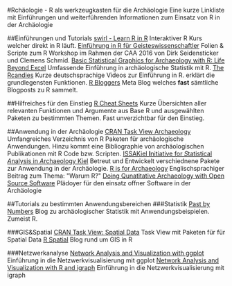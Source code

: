 #Rchäologie - R als werkzeugkasten für die Archäologie
Eine kurze Linkliste mit Einführungen und weiterführenden Informationen zum Einsatz von R in der Archäologie

##Einführungen und Tutorials
[swirl - Learn R in R](http://swirlstats.com/)
Interaktiver R Kurs welcher direkt in R läuft. 
[Einführung in R für Geisteswissenschaftler](https://github.com/eScienceCenter/R-Tutorial_20170707)
Folien & Scripte zum R Workshop im Rahmen der CAA 2016 von Dirk Seidensticker und Clemens Schmid.
[Basic Statistical Graphics for Archaeology with R: Life Beyond Excel](http://www.barbicanra.co.uk/assets/basic-statistical-graphics.pdf)
Umfassende Einführung in archäologische Statistik mit R.
[The Rcandies](https://www.youtube.com/user/TheRcandies)
Kurze deutschsprachige Videos zur Einführung in R. erklärt die grundlegensten Funktionen.
[R Bloggers]()
Meta Blog welches __fast__ sämtliche Blogposts zu R sammelt. 

##Hilfreiches für den Einstieg
[R Cheat Sheets](https://www.rstudio.com/resources/cheatsheets/)
Kurze Übersichten aller relevanten Funktionen und Argumente aus Base R und ausgewählten Paketen zu bestimmten Themen. Fast unverzichtbar für den Einstieg. 

##Anwendung in der Archäologie
[CRAN Task View Archaeology](https://github.com/benmarwick/ctv-archaeology)
Umfangreiches Verzeichnis von R Paketen für archäologische Anwendungen. Hinzu kommt eine Bibliographie von archäologischen Publikationen mit R Code bzw. Scripten.
[ISSAKiel **I**nitiative for *S*tatistical *A*nalysis in *A*rchaeology Kiel](https://isaakiel.github.io/)
Betreut und Entwickelt verschiednene Pakete zur Anwendung in der Archäologie.
[R is for Archaeology](http://blog.revolutionanalytics.com/2017/04/r-is-for-archaeology.html)
Englischsprachiger Beitrag zum Thema: "Warum R?"
[Doing Qunatitative Archaeology with Open Source Software](https://www.r-bloggers.com/doing-quantitative-archaeology-with-open-source-software/)
Plädoyer für den einsatz offner Software in der Archäologie

##Tutorials zu bestimmten Anwendungsbereichen
###Statistik
[Past by Numbers](http://research.shca.ed.ac.uk/past-by-numbers/)
Blog zu archäologischer Statistik mit Anwendungsbeispielen. Zumeist R.

###GIS&Spatial
[CRAN Task View: Spatial Data](https://cran.r-project.org/web/views/Spatial.html)
Task View mit Paketen für für Spatial Data
[R Spatial](http://r-spatial.org/)
Blog rund um GIS in R

###Netzwerkanalyse
[Network Analysis and Visualization with ggplot](https://briatte.github.io/ggnet/)
Einführung in die Netzwerkvisualisierung mit ggplot
[Network Analysis and Visualization with R and igraph](http://kateto.net/networks-r-igraph)
Einführung in die Netzwerkvisualisierung mit igraph
